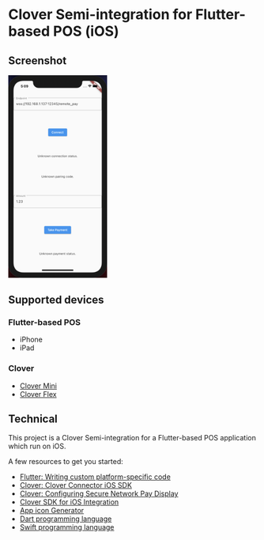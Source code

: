 # Clover Semi-integration for Flutter-based POS (iOS)

## Screenshot

<img src="FlutterPOS.png" width="200">

## Supported devices

### Flutter-based POS
- iPhone
- iPad

### Clover
- [Clover Mini](https://www.clover.com/pos-systems/mini-plp)
- [Clover Flex](https://www.clover.com/pos-systems/flex-plp)

## Technical

This project is a Clover Semi-integration for a Flutter-based POS application which run on iOS.

A few resources to get you started:

- [Flutter: Writing custom platform-specific code](https://flutter.dev/docs/development/platform-integration/platform-channels?tab=ios-channel-swift-tab)
- [Clover: Clover Connector iOS SDK](https://docs.clover.com/docs/ios)
- [Clover: Configuring Secure Network Pay Display](https://docs.clover.com/docs/configuring-secure-network-pay-display)
- [Clover SDK for iOS Integration](https://github.com/clover/remote-pay-ios)
- [App icon Generator](https://appicon.co)
- [Dart programming language](https://dart.dev)
- [Swift programming language](https://developer.apple.com/swift)

